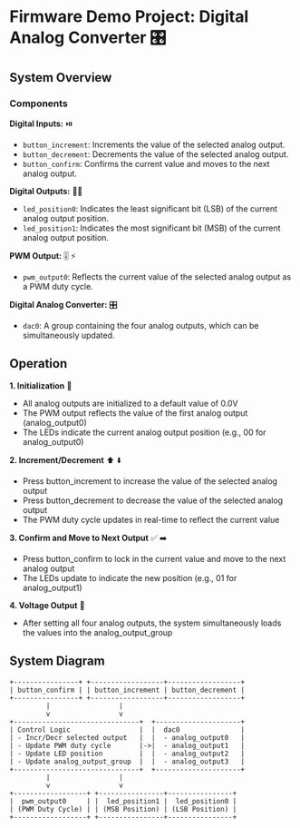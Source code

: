 # Firmware Demo Project: Digital Analog Converter 🎛️

## System Overview

### Components
**Digital Inputs:** ⏯️
- `button_increment`: Increments the value of the selected analog output.
- `button_decrement`: Decrements the value of the selected analog output. 
- `button_confirm`: Confirms the current value and moves to the next analog output.

**Digital Outputs:** 🚨🚨
- `led_position0`: Indicates the least significant bit (LSB) of the current analog output position.
- `led_position1`: Indicates the most significant bit (MSB) of the current analog output position.

**PWM Output:** 🎚️ ⚡ 
- `pwm_output0`: Reflects the current value of the selected analog output as a PWM duty cycle.

**Digital Analog Converter:** 🎛️
- `dac0`: A group containing the four analog outputs, which can be simultaneously updated.

## Operation
**1. Initialization** 🚀
   - All analog outputs are initialized to a default value of 0.0V
   - The PWM output reflects the value of the first analog output (analog_output0)
   - The LEDs indicate the current analog output position (e.g., 00 for analog_output0)

**2. Increment/Decrement** ⬆️ ⬇️
   - Press button_increment to increase the value of the selected analog output
   - Press button_decrement to decrease the value of the selected analog output
   - The PWM duty cycle updates in real-time to reflect the current value

**3. Confirm and Move to Next Output** ✅ ➡️
   - Press button_confirm to lock in the current value and move to the next analog output
   - The LEDs update to indicate the new position (e.g., 01 for analog_output1)

**4. Voltage Output** 🔌
   - After setting all four analog outputs, the system simultaneously loads the values into the analog_output_group

## System Diagram

```
+----------------+ +------------------+------------------+ 
| button_confirm | | button_increment | button_decrement | 
+----------------+ +------------------+------------------+ 
         |                 |                              
         v                 v              
+-------------------------------+  +---------------------+
| Control Logic                 |  |  dac0               |
| - Incr/Decr selected output   |  |  - analog_output0   |
| - Update PWM duty cycle       |->|  - analog_output1   |
| - Update LED position         |  |  - analog_output2   |
| - Update analog_output_group  |  |  - analog_output3   |
+-------------------------------+  +---------------------+
         |                 |  
         v                 v                         
+------------------+ +----------------+----------------+
|  pwm_output0     | |  led_position1 |  led_position0 |
| (PWM Duty Cycle) | | (MSB Position) | (LSB Position) |
+------------------+ +----------------+----------------+
```                                      






